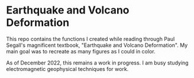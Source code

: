 # Earthquake and Volcano Deformation

This repo contains the functions I created while reading through Paul Segall's magnificent textbook, "Earthquake and Volcano Deformation".
My main goal was to recreate as many figures as I could in color.

As of December 2022, this remains a work in progress. I am busy studying electromagnetic geophysical techniques for work.
